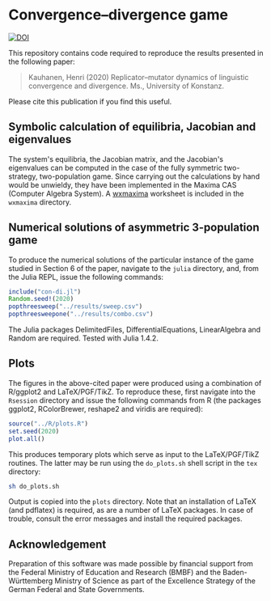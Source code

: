# Convergence–divergence game

[![DOI](https://zenodo.org/badge/DOI/10.5281/zenodo.4034830.svg)](https://doi.org/10.5281/zenodo.4034830)

This repository contains code required to reproduce the results presented in the following paper:

> Kauhanen, Henri (2020) Replicator–mutator dynamics of linguistic convergence and divergence. Ms., University of Konstanz.

Please cite this publication if you find this useful.


## Symbolic calculation of equilibria, Jacobian and eigenvalues

The system's equilibria, the Jacobian matrix, and the Jacobian's eigenvalues can be computed in the case of the fully symmetric two-strategy, two-population game. Since carrying out the calculations by hand would be unwieldy, they have been implemented in the Maxima CAS (Computer Algebra System). A [wxmaxima](https://wxmaxima-developers.github.io/wxmaxima/) worksheet is included in the `wxmaxima` directory.


## Numerical solutions of asymmetric 3-population game

To produce the numerical solutions of the particular instance of the game studied in Section 6 of the paper, navigate to the `julia` directory, and, from the Julia REPL, issue the following commands:

``` julia
include("con-di.jl")
Random.seed!(2020)
popthreesweep("../results/sweep.csv")
popthreesweepone("../results/combo.csv")
```

The Julia packages DelimitedFiles, DifferentialEquations, LinearAlgebra and Random are required. Tested with Julia 1.4.2.


## Plots

The figures in the above-cited paper were produced using a combination of R/ggplot2 and LaTeX/PGF/TikZ. To reproduce these, first navigate into the `Rsession` directory and issue the following commands from R (the packages ggplot2, RColorBrewer, reshape2 and viridis are required):

``` R
source("../R/plots.R")
set.seed(2020)
plot.all()
```

This produces temporary plots which serve as input to the LaTeX/PGF/TikZ routines. The latter may be run using the `do_plots.sh` shell script in the `tex` directory:

``` bash
sh do_plots.sh
```

Output is copied into the `plots` directory. Note that an installation of LaTeX (and pdflatex) is required, as are a number of LaTeX packages. In case of trouble, consult the error messages and install the required packages.


## Acknowledgement

Preparation of this software was made possible by financial support from the Federal Ministry of Education and Research (BMBF) and the Baden-Württemberg Ministry of Science as part of the Excellence Strategy of the German Federal and State Governments.
